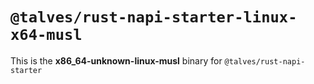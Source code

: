 # `@talves/rust-napi-starter-linux-x64-musl`

This is the **x86_64-unknown-linux-musl** binary for `@talves/rust-napi-starter`
